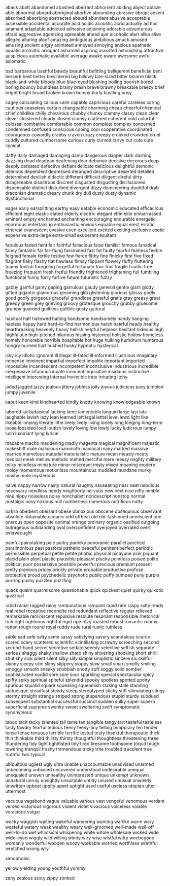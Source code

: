 aback 
abaft 
abandoned 
abashed 
aberrant 
abhorrent 
abiding 
abject 
ablaze 
able
abnormal 
aboard 
aboriginal 
abortive 
abounding 
abrasive 
abrupt 
absent 
absorbed 
absorbing 
abstracted 
absurd 
abundant
abusive 
acceptable 
accessible 
accidental 
accurate 
acid
acidic
acoustic 
acrid 
actually 
ad hoc 
adamant 
adaptable 
addicted 
adhesive 
adjoining 
adorable 
adventurous
afraid 
aggressive
agonizing 
agreeable 
ahead 
ajar
alcoholic 
alert 
alike 
alive 
alleged 
alluring 
aloof 
amazing
ambiguous 
ambitious 
amuck 
amused
amusing
ancient 
angry 
animated 
annoyed 
annoying
anxious 
apathetic 
aquatic 
aromatic 
arrogant 
ashamed
aspiring 
assorted 
astonishing 
attractive
auspicious 
automatic
available 
average 
awake
aware 
awesome
awful 
axiomatic

bad 
barbarous 
bashful 
bawdy 
beautiful 
befitting 
belligerent 
beneficial
bent
berserk 
best
better
bewildered 
big
billowy 
bite-sized
bitter
bizarre 
black
black-and-white
bloody 
blue
blue-eyed 
blushing 
boiling 
boorish 
bored 
boring 
bouncy
boundless 
brainy 
brash 
brave 
brawny 
breakable 
breezy 
brief
bright 
bright 
broad 
broken 
brown
bumpy 
burly 
bustling
busy

cagey
calculating
callous 
calm 
capable 
capricious 
careful 
careless
caring
cautious 
ceaseless 
certain
changeable 
charming 
cheap
cheerful 
chemical
chief
childlike 
chilly 
chivalrous 
chubby 
chunky 
clammy 
classy 
clean 
clear 
clever 
cloistered 
cloudy 
closed
clumsy
cluttered
coherent 
cold 
colorful 
colossal 
combative 
comfortable 
common
complete
complex
concerned 
condemned 
confused 
conscious
cooing 
cool 
cooperative 
coordinated
courageous 
cowardly 
crabby 
craven 
crazy 
creepy 
crooked 
crowded 
cruel 
cuddly 
cultured 
cumbersome
curious 
curly 
curved 
curvy
cut
cute 
cute
cynical

daffy 
daily 
damaged 
damaging 
damp 
dangerous 
dapper 
dark 
dashing 
dazzling
dead 
deadpan 
deafening 
dear
debonair 
decisive 
decorous 
deep 
deeply 
defeated 
defective 
defiant 
delicate
delicious
delightful 
demonic 
delirious
dependent
depressed 
deranged 
descriptive
deserted
detailed 
determined 
devilish 
didactic 
different 
difficult 
diligent 
direful 
dirty 
disagreeable 
disastrous
discreet 
disgusted 
disgusting
disillusioned 
dispensable 
distinct 
disturbed 
divergent 
dizzy
domineering 
doubtful 
drab 
draconian 
dramatic 
dreary
drunk 
dry 
dull 
dusty 
dusty
dynamic 
dysfunctional

eager 
early
earsplitting 
earthy 
easy 
eatable 
economic 
educated 
efficacious 
efficient 
eight 
elastic
elated 
elderly
electric
elegant 
elfin 
elite 
embarrassed 
eminent 
empty
enchanted
enchanting 
encouraging 
endurable 
energetic 
enormous 
entertaining 
enthusiastic 
envious 
equable 
equal
erect 
erratic 
ethereal 
evanescent 
evasive 
even
excellent
excited 
exciting
exclusive 
exotic 
expensive 
extra-large
extra-small
exuberant
exultant

fabulous 
faded 
faint
fair 
faithful 
fallacious 
false
familiar
famous 
fanatical 
fancy 
fantastic 
far
far-flung
fascinated 
fast 
fat
faulty 
fearful
fearless 
feeble
feigned 
female
fertile 
festive 
few
fierce 
filthy 
fine 
finicky 
first
five
fixed
flagrant 
flaky 
flashy 
flat 
flawless 
flimsy
flippant 
flowery 
fluffy 
fluttering
foamy 
foolish 
foregoing 
forgetful 
fortunate 
four
frail 
fragile 
frantic 
free
freezing
frequent
fresh
fretful 
friendly 
frightened
frightening
full
fumbling
functional 
funny 
furry
furtive 
future
futuristic 
fuzzy

gabby 
gainful 
gamy 
gaping 
garrulous 
gaudy 
general
gentle 
giant 
giddy 
gifted
gigantic 
glamorous 
gleaming 
glib 
glistening
glorious 
glossy 
godly 
good 
goofy 
gorgeous 
graceful 
grandiose 
grateful
gratis 
gray
greasy
great 
greedy 
green
grey
grieving 
groovy 
grotesque 
grouchy 
grubby
gruesome 
grumpy 
guarded 
guiltless 
gullible
gusty 
guttural

habitual 
half 
hallowed 
halting 
handsome 
handsomely 
handy
hanging
hapless 
happy 
hard
hard-to-find
harmonious 
harsh 
hateful
heady 
healthy 
heartbreaking 
heavenly
heavy
hellish 
helpful 
helpless 
hesitant 
hideous
high 
highfalutin 
high-pitched 
hilarious 
hissing 
historical 
holistic 
hollow 
homeless 
homely 
honorable 
horrible 
hospitable 
hot
huge 
hulking 
humdrum 
humorous 
hungry 
hurried 
hurt 
hushed 
husky 
hypnotic 
hysterical

icky 
icy
idiotic 
ignorant
ill 
illegal 
ill-fated
ill-informed
illustrious 
imaginary 
immense
imminent 
impartial 
imperfect 
impolite
important 
imported 
impossible 
incandescent 
incompetent 
inconclusive 
industrious 
incredible
inexpensive
infamous
innate 
innocent 
inquisitive 
insidious
instinctive 
intelligent
interesting
internal 
invincible 
irate 
irritating
itchy

jaded 
jagged 
jazzy 
jealous 
jittery 
jobless 
jolly 
joyous 
judicious 
juicy
jumbled 
jumpy
juvenile

kaput 
keen
kind 
kindhearted 
kindly
knotty 
knowing 
knowledgeable 
known

labored 
lackadaisical 
lacking 
lame
lamentable 
languid 
large
last
late
laughable 
lavish 
lazy
lean
learned 
left
legal 
lethal 
level 
lewd 
light 
like
likeable 
limping
literate 
little 
lively 
lively 
living
lonely 
long
longing 
long-term
loose
lopsided 
loud 
loutish 
lovely 
loving
low 
lowly 
lucky 
ludicrous 
lumpy
lush 
luxuriant 
lying 
lyrical

macabre 
macho 
maddening 
madly 
magenta
magical 
magnificent
majestic 
makeshift 
male
malicious 
mammoth 
maniacal 
many
marked 
massive 
married
marvelous
material
materialistic 
mature 
mean 
measly 
meaty
medical
meek
mellow
melodic 
melted
merciful 
mere 
messy
mighty
military
milky
mindless 
miniature 
minor 
miscreant 
misty 
mixed
moaning 
modern 
moldy 
momentous 
motionless 
mountainous
muddled 
mundane
murky
mushy
mute 
mysterious

naive 
nappy 
narrow 
nasty 
natural
naughty 
nauseating 
near
neat
nebulous 
necessary
needless 
needy 
neighborly 
nervous 
new 
next
nice
nifty 
nimble
nine
nippy
noiseless 
noisy 
nonchalant 
nondescript 
nonstop 
normal
nostalgic 
nosy
noxious 
null 
numberless 
numerous
nutritious 
nutty

oafish 
obedient 
obeisant 
obese
obnoxious 
obscene 
obsequious 
observant 
obsolete 
obtainable 
oceanic 
odd
offbeat 
old
old-fashioned
omniscient 
one 
onerous 
open 
opposite
optimal 
orange
ordinary
organic 
ossified 
outgoing
outrageous 
outstanding 
oval 
overconfident 
overjoyed 
overrated 
overt 
overwrought

painful 
painstaking 
pale
paltry
panicky 
panoramic 
parallel
parched 
parsimonious 
past
pastoral 
pathetic 
peaceful 
penitent 
perfect 
periodic 
permissible 
perpetual 
petite 
petite 
phobic 
physical
picayune
pink 
piquant 
placid 
plain 
plant 
plastic
plausible 
pleasant 
plucky 
pointless 
poised 
polite
political 
poor
possessive 
possible
powerful
precious 
premium 
present
pretty 
previous
pricey
prickly 
private
probable 
productive 
profuse 
protective 
proud 
psychedelic 
psychotic 
public
puffy 
pumped 
puny 
purple 
purring 
pushy
puzzled
puzzling

quack 
quaint 
quarrelsome 
questionable 
quick
quickest
quiet
quirky
quixotic 
quizzical 

rabid 
racial 
ragged 
rainy
rambunctious 
rampant 
rapid
rare
raspy 
ratty 
ready
real 
rebel 
receptive 
recondite 
red
redundant 
reflective 
regular
relieved 
remarkable
reminiscent 
repulsive 
resolute 
resonant 
responsible
rhetorical 
rich
right
righteous 
rightful 
rigid
ripe
ritzy 
roasted 
robust 
romantic 
roomy 
rotten
rough
round 
royal 
ruddy 
rude
rural 
rustic 
ruthless

sable 
sad
safe
salty
same
sassy 
satisfying 
savory 
scandalous 
scarce 
scared
scary 
scattered
scientific 
scintillating 
scrawny
screeching 
second
second-hand
secret
secretive 
sedate 
seemly 
selective 
selfish 
separate
serious
shaggy
shaky
shallow 
sharp
shiny
shivering
shocking 
short 
shrill 
shut
shy 
sick
silent 
silent
silky
silly 
simple
simplistic
sincere 
six 
skillful 
skinny 
sleepy 
slim
slimy
slippery
sloppy 
slow
small
smart
smelly 
smiling 
smoggy 
smooth
sneaky 
snobbish 
snotty 
soft 
soggy 
solid
somber 
sophisticated
sordid 
sore 
sore
sour
sparkling 
special
spectacular 
spicy
spiffy
spiky
spiritual 
spiteful
splendid 
spooky 
spotless 
spotted
spotty
spurious 
squalid 
square 
squealing 
squeamish 
staking 
stale
standing 
statuesque 
steadfast 
steady
steep 
stereotyped 
sticky
stiff
stimulating 
stingy
stormy
straight 
strange 
striped
strong
stupendous
stupid 
sturdy
subdued 
subsequent 
substantial
successful 
succinct 
sudden
sulky 
super 
superb
superficial
supreme 
swanky 
sweet
sweltering 
swift
symptomatic 
synonymous

taboo 
tacit 
tacky 
talented
tall
tame 
tan
tangible 
tangy 
tart
tasteful 
tasteless
tasty
tawdry 
tearful 
tedious
teeny
teeny-tiny
telling 
temporary 
ten 
tender
tense 
tense
tenuous 
terrible 
terrific
tested 
testy
thankful
therapeutic 
thick
thin
thinkable 
third
thirsty
thirsty
thoughtful 
thoughtless 
threatening
three 
thundering 
tidy
tight 
tightfisted 
tiny
tired 
tiresome 
toothsome 
torpid 
tough
towering 
tranquil 
trashy 
tremendous
tricky
trite 
troubled 
truculent 
true
truthful
two
typical

ubiquitous 
ugliest
ugly 
ultra 
unable 
unaccountable 
unadvised 
unarmed 
unbecoming 
unbiased 
uncovered 
understood 
undesirable 
unequal
unequaled 
uneven
unhealthy
uninterested 
unique
unkempt
unknown
unnatural
unruly
unsightly 
unsuitable 
untidy
unused
unusual 
unwieldy
unwritten
upbeat 
uppity 
upset 
uptight 
used 
useful
useless
utopian 
utter 
uttermost

vacuous 
vagabond 
vague 
valuable
various 
vast
vengeful 
venomous 
verdant 
versed 
victorious 
vigorous 
violent
violet
vivacious 
voiceless 
volatile 
voracious 
vulgar

wacky 
waggish 
waiting
wakeful 
wandering 
wanting 
warlike 
warm
wary 
wasteful 
watery
weak
wealthy
weary 
well-groomed
well-made
well-off
well-to-do
wet
whimsical 
whispering 
white
whole
wholesale 
wicked 
wide 
wide-eyed
wiggly
wild 
willing 
windy
wiry 
wise 
wistful 
witty 
woebegone 
womanly 
wonderful 
wooden
woozy 
workable 
worried 
worthless 
wrathful 
wretched 
wrong
wry 

xenophobic

yellow 
yielding 
young
youthful 
yummy

zany 
zealous 
zesty
zippy 
zonked